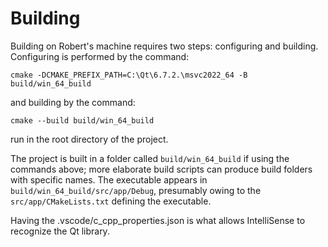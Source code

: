 # Building

Building on Robert's machine requires two steps:  configuring and building.
Configuring is performed by the command:
```
cmake -DCMAKE_PREFIX_PATH=C:\Qt\6.7.2.\msvc2022_64 -B build/win_64_build
```
and building by the command:
```
cmake --build build/win_64_build
```
run in the root directory of the project.

The project is built
in a folder called `build/win_64_build` if using the commands above; more
elaborate build scripts can produce build folders with specific names.
The executable appears in `build/win_64_build/src/app/Debug`, presumably
owing to the `src/app/CMakeLists.txt` defining the executable.

Having the .vscode/c_cpp_properties.json is what allows IntelliSense
to recognize the Qt library.
